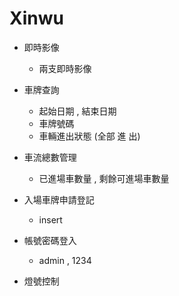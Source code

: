# Xinwu

- 即時影像
  - 兩支即時影像


- 車牌查詢
  - 起始日期 , 結束日期
  - 車牌號碼
  - 車輛進出狀態 (全部 進 出)


- 車流總數管理
  - 已進場車數量 , 剩餘可進場車數量


  
- 入場車牌申請登記
  - insert


- 帳號密碼登入
  - admin , 1234
  

  
- 燈號控制